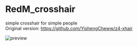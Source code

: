 # RedM_crosshair
simple crosshair for simple people\
Original version: https://github.com/YishengCheww/z4-xhair

![preview](https://i.imgur.com/WEZpy7G.png)
